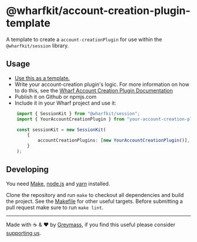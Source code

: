 # @wharfkit/account-creation-plugin-template

A template to create a `account-creationPlugin` for use within the `@wharfkit/session` library.

## Usage

-   [Use this as a template.](https://docs.github.com/en/repositories/creating-and-managing-repositories/creating-a-repository-from-a-template)
-   Write your account-creation plugin's logic. For more information on how to do this, see the [Wharf Account Creation Plugin Documentation](https://wharfkit.com/docs/session-kit/plugin-account-creation)
-   Publish it on Github or npmjs.com
-   Include it in your Wharf project and use it:

```ts
    import { SessionKit } from "@wharfkit/session";
    import { YourAccountCreationPlugin } from "your-account-creation-plugin";

    const sessionKit = new SessionKit(
        {
            accountCreationPlugins: [new YourAccountCreationPlugin()],
        }
    );
```

## Developing

You need [Make](https://www.gnu.org/software/make/), [node.js](https://nodejs.org/en/) and [yarn](https://classic.yarnpkg.com/en/docs/install) installed.

Clone the repository and run `make` to checkout all dependencies and build the project. See the [Makefile](./Makefile) for other useful targets. Before submitting a pull request make sure to run `make lint`.

---

Made with ☕️ & ❤️ by [Greymass](https://greymass.com), if you find this useful please consider [supporting us](https://greymass.com/support-us).
